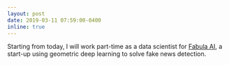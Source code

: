 ```yaml
---
layout: post
date: 2019-03-11 07:59:00-0400
inline: true
---
```


Starting from today, I will work part-time as a data scientist for [Fabula AI](https://fabula.ai/), a start-up using geometric deep learning to solve fake news detection.
